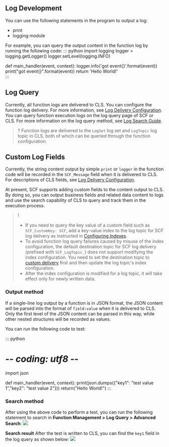 ## Log Development

You can use the following statements in the program to output a log:

- print
- logging module

For example, you can query the output content in the function log by running the following code:
<dx-codeblock>
::: python
import logging
logger = logging.getLogger()
logger.setLevel(logging.INFO)

def main_handler(event, context):
	logger.info('got event{}'.format(event))
	print("got event{}".format(event))
	return 'Hello World!'  
:::
</dx-codeblock>



## Log Query

Currently, all function logs are delivered to CLS. You can configure the function log delivery. For more information, see [Log Delivery Configuration](https://intl.cloud.tencent.com/document/product/583/39778).
You can query function execution logs on the log query page of SCF or CLS. For more information on the log query method, see [Log Search Guide](https://intl.cloud.tencent.com/document/product/583/39777).

>? Function logs are delivered to the `LogSet` log set and `LogTopic` log topic in CLS, both of which can be queried through the function configuration.


## Custom Log Fields

Currently, the string content output by simple `print` or `logger` in the function code will be recorded in the `SCF_Message` field when it is delivered to CLS. For descriptions of CLS fields, see [Log Delivery Configuration](https://intl.cloud.tencent.com/document/product/583/39778#.E7.B4.A2.E5.BC.95.E9.85.8D.E7.BD.AE).

At present, SCF supports adding custom fields to the content output to CLS. By doing so, you can output business fields and related data content to logs and use the search capability of CLS to query and track them in the execution process.

> !
>
> - If you need to query the key value of a custom field such as `SCF_CustomKey: SCF`, add a key-value index to the log topic for SCF log delivery as instructed in [Configuring Indexes](https://intl.cloud.tencent.com/document/product/614/39594).
> - To avoid function log query failures caused by misuse of the index configuration, the default destination topic for SCF log delivery (prefixed with `SCF_LogTopic_`) does not support modifying the index configuration. You need to set the destination topic to [custom delivery](https://intl.cloud.tencent.com/document/product/583/39778#.E8.87.AA.E5.AE.9A.E4.B9.89.E6.8A.95.E9.80.92.3Ca-id.3D.22zdytd.22.3E.3C.2Fa.3E) first and then update the log topic's index configuration.
> - After the index configuration is modified for a log topic, it will take effect only for newly written data.

### Output method

If a single-line log output by a function is in JSON format, the JSON content will be parsed into the format of `field:value` when it is delivered to CLS. Only the first level of the JSON content can be parsed in this way, while other nested structures will be recorded as values.

You can run the following code to test:
<dx-codeblock>

::: python
# -*- coding: utf8 -*-
import json
		
def main_handler(event, context):
	print(json.dumps({"key1": "test value 1","key2": "test value 2"}))
	return("Hello World!")
:::
</dx-codeblock>

### Search method

After using the above code to perform a test, you can run the following statement to search in **Function Management > Log Query > Advanced Search**:
![](https://qcloudimg.tencent-cloud.cn/raw/2dc535a38d415fbb8002238dee03078e.png)

**Search result**
After the test is written to CLS, you can find the `key1` field in the log query as shown below:
![](https://qcloudimg.tencent-cloud.cn/raw/733c1438e46a3c0342d3ad853b3c2b86.png)
